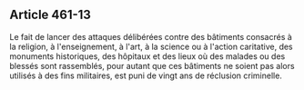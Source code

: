 Article 461-13
----
Le fait de lancer des attaques délibérées contre des bâtiments consacrés à la
religion, à l'enseignement, à l'art, à la science ou à l'action caritative, des
monuments historiques, des hôpitaux et des lieux où des malades ou des blessés
sont rassemblés, pour autant que ces bâtiments ne soient pas alors utilisés à
des fins militaires, est puni de vingt ans de réclusion criminelle.
